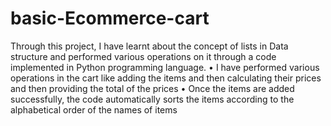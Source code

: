 # basic-Ecommerce-cart

Through this project, I have learnt about the concept of lists in Data structure and
performed various operations on it through a code implemented in Python programming
language.
• I have performed various operations in the cart like adding the items and then
calculating their prices and then providing the total of the prices
• Once the items are added successfully, the code automatically sorts the items according
to the alphabetical order of the names of items
